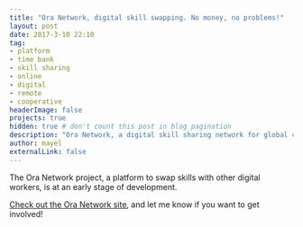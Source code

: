 ```yaml
---
title: "Ora Network, digital skill swapping. No money, no problems!"
layout: post
date: 2017-3-10 22:10
tag: 
- platform
- time bank
- skill sharing
- online
- digital
- remote
- cooperative
headerImage: false
projects: true
hidden: true # don't count this post in blog pagination
description: "Ora Network, a digital skill sharing network for global cooperation"
author: mayel
externalLink: false
---
```



The Ora Network project, a platform to swap skills with other digital workers, is at an early stage of development.

[Check out the Ora Network site](http://ora.network/), and let me know if you want to get involved!